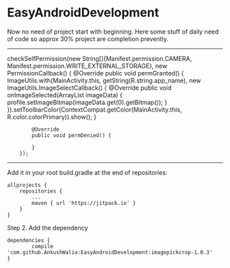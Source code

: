 # EasyAndroidDevelopment
Now no need of project start with beginning. Here some stuff of daily need of code so approx 30% project are completion prevently. 

---------------------------------------------------------------------------------------------------------------------------

checkSelfPermission(new String[]{Manifest.permission.CAMERA, Manifest.permission.WRITE_EXTERNAL_STORAGE}, 
new   PermissionCallback()
{
            @Override
            public void permGranted() {
                ImageUtils.with(MainActivity.this, getString(R.string.app_name), new ImageUtils.ImageSelectCallback() {
                    @Override
                    public void onImageSelected(ArrayList<Image> imageData) {
                        profile.setImageBitmap(imageData.get(0).getBitmap());
                    }
                }).setToolbarColor(ContextCompat.getColor(MainActivity.this, R.color.colorPrimary)).show();
}
	
            @Override
            public void permDenied() {

            }
        });


----------------------------------------------------------------------------------------------------------------------------


Add it in your root build.gradle at the end of repositories:

	allprojects {
		repositories {
			...
			maven { url 'https://jitpack.io' }
		}
	}


Step 2. Add the dependency

	dependencies {
	        compile 'com.github.AnkushWalia:EasyAndroidDevelopment:imagepickcrop-1.0.3'
	}


